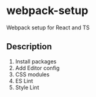 # webpack-setup

Webpack setup for React and TS

## Description

1. Install packages
2. Add Editor config
3. CSS modules
4. ES Lint
5. Style Lint
